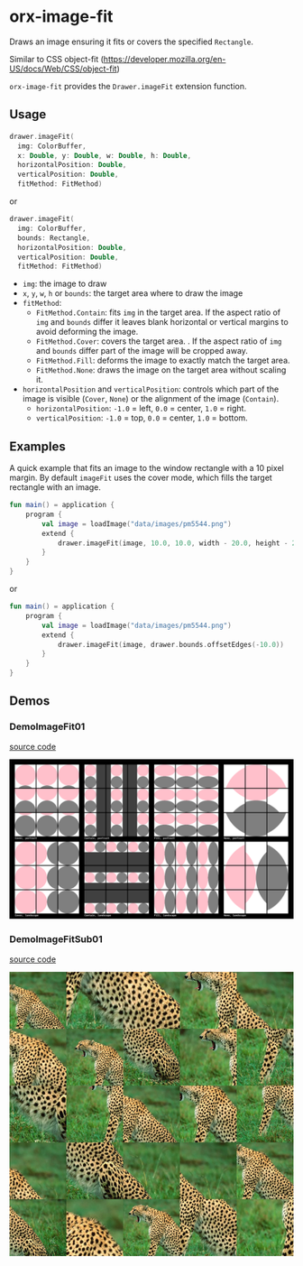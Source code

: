# orx-image-fit

Draws an image ensuring it fits or covers the specified `Rectangle`.

Similar to CSS object-fit (https://developer.mozilla.org/en-US/docs/Web/CSS/object-fit)

`orx-image-fit` provides the `Drawer.imageFit` extension function.

## Usage

```kotlin
drawer.imageFit(
  img: ColorBuffer, 
  x: Double, y: Double, w: Double, h: Double, 
  horizontalPosition: Double, 
  verticalPosition: Double,
  fitMethod: FitMethod)
```

or

```kotlin
drawer.imageFit(
  img: ColorBuffer, 
  bounds: Rectangle, 
  horizontalPosition: Double, 
  verticalPosition: Double,
  fitMethod: FitMethod)
```

- `img`: the image to draw
- `x`, `y`, `w`, `h` or `bounds`: the target area where to draw the image
- `fitMethod`:
    - `FitMethod.Contain`: fits `img` in the target area. If the aspect ratio of `img` and `bounds`
      differ it leaves blank horizontal or vertical margins to avoid deforming the image.
    - `FitMethod.Cover`: covers the target area. . If the aspect ratio of `img` and `bounds` differ
      part of the image will be cropped away.
    - `FitMethod.Fill`: deforms the image to exactly match the target area.
    - `FitMethod.None`: draws the image on the target area without scaling it.
- `horizontalPosition` and `verticalPosition`: controls which part of the image is visible (`Cover`,
  `None`) or the alignment of the image (`Contain`).
    - `horizontalPosition`: `-1.0` = left, `0.0` = center, `1.0` = right.
    - `verticalPosition`: `-1.0` = top, `0.0` = center, `1.0` = bottom.

## Examples

A quick example that fits an image to the window rectangle with a 10 pixel margin. By default
`imageFit` uses the cover mode, which fills the target rectangle with an image.

```kotlin
fun main() = application {
    program {
        val image = loadImage("data/images/pm5544.png")
        extend {
            drawer.imageFit(image, 10.0, 10.0, width - 20.0, height - 20.0)
        }
    }
}
``` 

or

```kotlin
fun main() = application {
    program {
        val image = loadImage("data/images/pm5544.png")
        extend {
            drawer.imageFit(image, drawer.bounds.offsetEdges(-10.0))
        }
    }
}
```

<!-- __demos__ -->

## Demos

### DemoImageFit01

[source code](src/jvmDemo/kotlin/DemoImageFit01.kt)

![DemoImageFit01Kt](https://raw.githubusercontent.com/openrndr/orx/media/orx-image-fit/images/DemoImageFit01Kt.png)

### DemoImageFitSub01

[source code](src/jvmDemo/kotlin/DemoImageFitSub01.kt)

![DemoImageFitSub01Kt](https://raw.githubusercontent.com/openrndr/orx/media/orx-image-fit/images/DemoImageFitSub01Kt.png)
